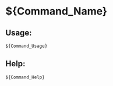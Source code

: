 ${Command_Name}
====================

Usage:
--------------------
```
${Command_Usage}
```

Help:
--------------------
```
${Command_Help}
```
